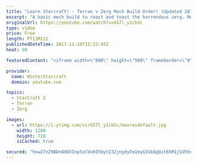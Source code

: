 ```yaml
---
title: "Learn Starcraft! - Terran v Zerg Mech Build Order! (Updated 2018)"
excerpt: "A basic mech build to roast and toast the horrendous zerg. Meant for lower level players looking for some direction! -- Watch live at https://www.twitch.tv/wintergaming"
originalUrl: https://youtube.com/watch?v=GS7l_y1cbSc
type: video
price: Free
length: PT13M11S
publishedDateTime: 2017-11-20T12:22:45Z
heat: 50

featuredContent: "<iframe width=\"800\" height=\"500\" frameborder=\"0\" src=\"https://www.youtube.com/embed/GS7l_y1cbSc\" allow=\"accelerometer; autoplay; encrypted-media; gyroscope; picture-in-picture\" allowfullscreen></iframe>"

provider:
  name: WinterStarcraft
  domain: youtube.com

topics:
  - StarCraft 2
  - Terran
  - Zerg

images:
  - url: https://i.ytimg.com/vi/GS7l_y1cbSc/maxresdefault.jpg
    width: 1280
    height: 720
    isCached: true

secured: "how27nZ9BDnAHDXInp5zCVxHIhQyY232jnydyFm1myG5Sk6gQit6hM1jSVhhnsAZ5IIt7QeIuszZ5To6YmMT2aXEBQk3cTQlretIZwyewngF6WIpDtnZvzWWm+PvAlKnMGkQJvmwSs3xa6SvDTLe78r2AbxvuKk3ctB7Db5MpCftnpgLvIPmlt8ORBJ8s0KmN0NBIYX0AEcsw5oI5Lk1tnCu4gF9Y8IwQ8hRIS2Vzmk+MZWNp2A2Ayhy90pyjpNOvei1q/kdcnW8VnLRHmWMsmsbawNLxLeWvymIBXdDLTUMPBITDPtm6D1v+fuQGb9uCzQQ1TYcQ2p+pNDVUaKOd5yr4Nw1C52aqwOL65AlnvsqaBuAjAweP0Ias8fmPT9VrpsH28u148EnAgu/lGhpRBqMo8pKj9HrseOv9DqwJOE=;fYDz+0t7fG72PU/4MUq4Ng=="
---
```


